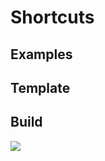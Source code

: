 # Shortcuts

## Examples

## Template

## Build
![](i-VBORw0-KGgo-AAAANSUh-EUg-AABS0-AAAo4-CAYAAAC8-Jo-K-AAABgml-DQ1-Bz-Ukd-CIEl-FQz-Yx-OTY2-LTIu-2-2.png)


